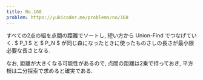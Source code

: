 ```yaml
---
title: No.168
problem: https://yukicoder.me/problems/no/168
---
```

すべての2点の組を点間の距離でソートし, 短い方から Union-Find でつなげていく. $ P_1 $ と $ P_N $ が同じ森になったときに使ったものさしの長さが最小限必要な長さとなる.

なお, 距離が大きくなる可能性があるので, 点間の距離は2乗で持っておき, 平方根は二分探索で求めると確実である.
